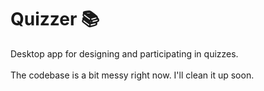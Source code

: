 # Quizzer 📚
Desktop app for designing and participating in quizzes. <br/><br/>
The codebase is a bit messy right now. I'll clean it up soon.
